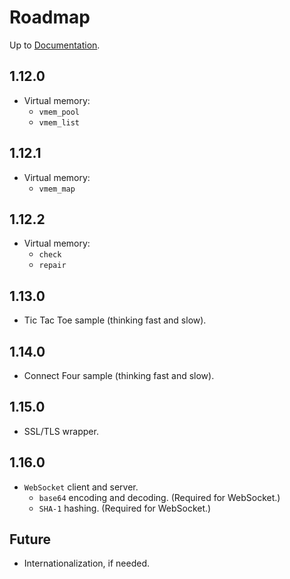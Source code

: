 # Roadmap

Up to [Documentation](README.md).

## 1.12.0
- Virtual memory:
  - `vmem_pool`
  - `vmem_list`

## 1.12.1
- Virtual memory:
  - `vmem_map`

## 1.12.2
- Virtual memory:
  - `check`
  - `repair`

## 1.13.0
- Tic Tac Toe sample (thinking fast and slow).

## 1.14.0
- Connect Four sample (thinking fast and slow).

## 1.15.0
- SSL/TLS wrapper.

## 1.16.0
- `WebSocket` client and server.
  - `base64` encoding and decoding. (Required for WebSocket.)
  - `SHA-1` hashing. (Required for WebSocket.)

## Future
- Internationalization, if needed.

